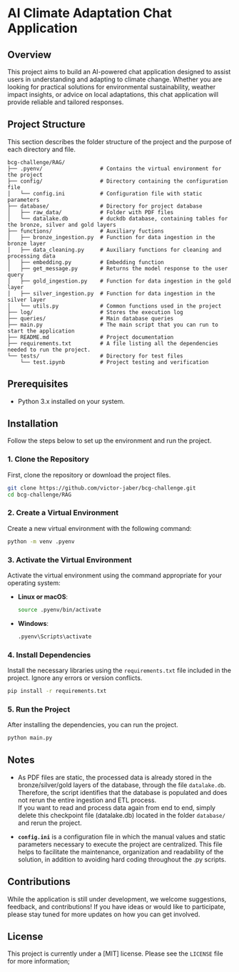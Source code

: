 # AI Climate Adaptation Chat Application

## Overview

This project aims to build an AI-powered chat application designed to assist users in understanding and adapting to climate change. Whether you are looking for practical solutions for environmental sustainability, weather impact insights, or advice on local adaptations, this chat application will provide reliable and tailored responses.

## Project Structure

This section describes the folder structure of the project and the purpose of each directory and file.

```
bcg-challenge/RAG/
├── .pyenv/                  # Contains the virtual environment for the project
├── config/                  # Directory containing the configuration file
│   └── config.ini           # Configuration file with static parameters
├── database/                # Directory for project database
│   ├── raw_data/            # Folder with PDF files
│   └── datalake.db          # duckdb database, containing tables for the bronze, silver and gold layers
├── functions/               # Auxiliary fuctions
│   ├── bronze_ingestion.py  # Function for data ingestion in the bronze layer
│   ├── data_cleaning.py     # Auxiliary functions for cleaning and processing data
│   ├── embedding.py         # Embedding function
│   ├── get_message.py       # Returns the model response to the user query
│   ├── gold_ingestion.py    # Function for data ingestion in the gold layer
│   ├── silver_ingestion.py  # Function for data ingestion in the silver layer
│   └── utils.py             # Common functions used in the project
├── log/                     # Stores the execution log
├── queries/                 # Main database queries
├── main.py                  # The main script that you can run to start the application
├── README.md                # Project documentation
├── requirements.txt         # A file listing all the dependencies needed to run the project.
└── tests/                   # Directory for test files
    └── test.ipynb           # Project testing and verification
```

## Prerequisites

- Python 3.x installed on your system.

## Installation

Follow the steps below to set up the environment and run the project.

### 1. Clone the Repository

First, clone the repository or download the project files.

```bash
git clone https://github.com/victor-jaber/bcg-challenge.git
cd bcg-challenge/RAG
```

### 2. Create a Virtual Environment

Create a new virtual environment with the following command:

```bash
python -m venv .pyenv
```

### 3. Activate the Virtual Environment

Activate the virtual environment using the command appropriate for your operating system:

- **Linux or macOS**:
  ```bash
  source .pyenv/bin/activate
  ```

- **Windows**:
  ```bash
  .pyenv\Scripts\activate
  ```

### 4. Install Dependencies

Install the necessary libraries using the `requirements.txt` file included in the project. 
Ignore any errors or version conflicts.

```bash
pip install -r requirements.txt
```

### 5. Run the Project

After installing the dependencies, you can run the project.

```bash
python main.py
```

## Notes

- As PDF files are static, the processed data is already stored in the bronze/silver/gold layers of the database, through the file `datalake.db`. Therefore, the script identifies that the database is populated and does not rerun the entire ingestion and ETL process.	
If you want to read and process data again from end to end, simply delete this checkpoint file (datalake.db) located in the folder `database/` and rerun the project.

- **`config.ini`** is a configuration file in which the manual values ​​and static parameters necessary to execute the project are centralized. This file helps to facilitate the maintenance, organization and readability of the solution, in addition to avoiding hard coding throughout the .py scripts.

## Contributions

While the application is still under development, we welcome suggestions, feedback, and contributions! If you have ideas or would like to participate, please stay tuned for more updates on how you can get involved.

## License

This project is currently under a [MIT] license. Please see the `LICENSE` file for more information;
